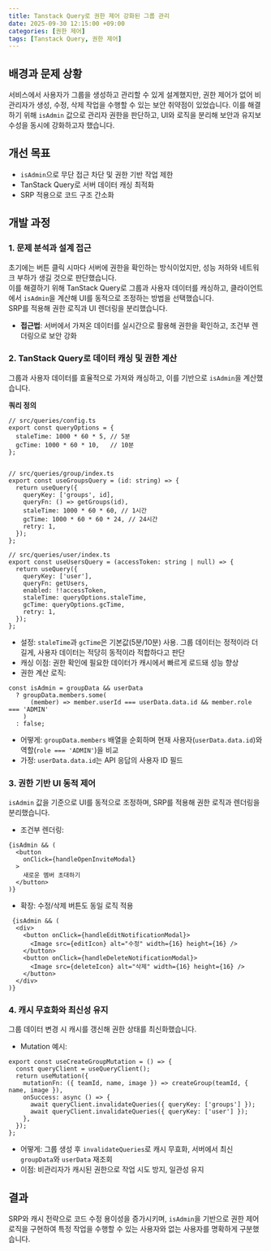 ```yaml
---
title: Tanstack Query로 권한 제어 강화된 그룹 관리
date: 2025-09-30 12:15:00 +09:00
categories: [권한 제어]
tags: [Tanstack Query, 권한 제어]
---
```

## 배경과 문제 상황
서비스에서 사용자가 그룹을 생성하고 관리할 수 있게 설계했지만, 권한 제어가 없어 비관리자가 생성, 수정, 삭제 작업을 수행할 수 있는 보안 취약점이 있었습니다. 
이를 해결하기 위해 `isAdmin` 값으로 관리자 권한을 판단하고, UI와 로직을 분리해 보안과 유지보수성을 동시에 강화하고자 했습니다.

## 개선 목표
- `isAdmin`으로 무단 접근 차단 및 권한 기반 작업 제한  
- TanStack Query로 서버 데이터 캐싱 최적화  
- SRP 적용으로 코드 구조 간소화

## 개발 과정
### 1. 문제 분석과 설계 접근
초기에는 버튼 클릭 시마다 서버에 권한을 확인하는 방식이었지만, 성능 저하와 네트워크 부하가 생길 것으로 판단했습니다. <br/>
이를 해결하기 위해 TanStack Query로 그룹과 사용자 데이터를 캐싱하고, 클라이언트에서 `isAdmin`을 계산해 UI를 동적으로 조정하는 방법을 선택했습니다. <br/>
SRP를 적용해 권한 로직과 UI 렌더링을 분리했습니다. 

- **접근법**: 서버에서 가져온 데이터를 실시간으로 활용해 권한을 확인하고, 조건부 렌더링으로 보안 강화

### 2. TanStack Query로 데이터 캐싱 및 권한 계산
그룹과 사용자 데이터를 효율적으로 가져와 캐싱하고, 이를 기반으로 `isAdmin`을 계산했습니다.

**쿼리 정의**
```tsx
// src/queries/config.ts
export const queryOptions = {
  staleTime: 1000 * 60 * 5, // 5분 
  gcTime: 1000 * 60 * 10,   // 10분
};


// src/queries/group/index.ts
export const useGroupsQuery = (id: string) => {
  return useQuery({
    queryKey: ['groups', id],
    queryFn: () => getGroups(id),
    staleTime: 1000 * 60 * 60, // 1시간
    gcTime: 1000 * 60 * 60 * 24, // 24시간    
    retry: 1,
  });
};

// src/queries/user/index.ts
export const useUsersQuery = (accessToken: string | null) => {
  return useQuery({
    queryKey: ['user'],
    queryFn: getUsers,
    enabled: !!accessToken,
    staleTime: queryOptions.staleTime,
    gcTime: queryOptions.gcTime,
    retry: 1,
  });
};
```

- 설정: `staleTime`과 `gcTime`은 기본값(5분/10분) 사용. 그룹 데이터는 정적이라 더 길게, 사용자 데이터는 적당히 동적이라 적합하다고 판단
- 캐싱 이점: 권한 확인에 필요한 데이터가 캐시에서 빠르게 로드돼 성능 향상
- 권한 계산 로직:
```tsx
const isAdmin = groupData && userData
  ? groupData.members.some(
      (member) => member.userId === userData.data.id && member.role === 'ADMIN'
    )
  : false;
```

- 어떻게: `groupData.members` 배열을 순회하며 현재 사용자(`userData.data.id`)와 역할(`role === 'ADMIN'`)을 비교
- 가정: `userData.data.id`는 API 응답의 사용자 ID 필드

### 3. 권한 기반 UI 동적 제어
`isAdmin` 값을 기준으로 UI를 동적으로 조정하며, SRP를 적용해 권한 로직과 렌더링을 분리했습니다.

- 조건부 렌더링:
```tsx
{isAdmin && (
  <button
    onClick={handleOpenInviteModal}
  >
    새로운 멤버 초대하기
  </button>
)}
```

- 확장: 수정/삭제 버튼도 동일 로직 적용
```tsx
 {isAdmin && (
  <div>
    <button onClick={handleEditNotificationModal}>
      <Image src={editIcon} alt="수정" width={16} height={16} />
    </button>
    <button onClick={handleDeleteNotificationModal}>
      <Image src={deleteIcon} alt="삭제" width={16} height={16} />
    </button>
  </div>
)}
```

### 4. 캐시 무효화와 최신성 유지
그룹 데이터 변경 시 캐시를 갱신해 권한 상태를 최신화했습니다.

- Mutation 예시:
```tsx
export const useCreateGroupMutation = () => {
  const queryClient = useQueryClient();
  return useMutation({
    mutationFn: ({ teamId, name, image }) => createGroup(teamId, { name, image }),
    onSuccess: async () => {
      await queryClient.invalidateQueries({ queryKey: ['groups'] });
      await queryClient.invalidateQueries({ queryKey: ['user'] });
    },
  });
};
```

- 어떻게: 그룹 생성 후 `invalidateQueries`로 캐시 무효화, 서버에서 최신 `groupData`와 `userData` 재조회
- 이점: 비관리자가 캐시된 권한으로 작업 시도 방지, 일관성 유지

## 결과
SRP와 캐시 전략으로 코드 수정 용이성을 증가시키며, `isAdmin`을 기반으로 권한 제어 로직을 구현하여 특정 작업을 수행할 수 있는 사용자와 없는 사용자를 명확하게 구분했습니다.
